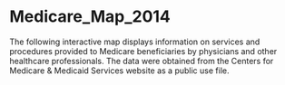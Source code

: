 # Medicare_Map_2014
The following interactive map displays information on services and procedures provided to Medicare beneficiaries by physicians and other healthcare professionals.  The data were obtained from the Centers for Medicare &amp; Medicaid Services website as a public use file.

